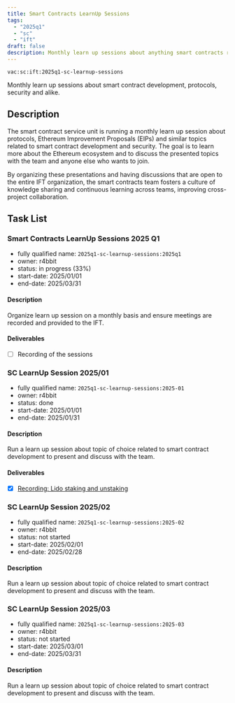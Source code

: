 ```yaml
---
title: Smart Contracts LearnUp Sessions
tags:
  - "2025q1"
  - "sc"
  - "ift"
draft: false
description: Monthly learn up sessions about anything smart contracts related.
---
```


`vac:sc:ift:2025q1-sc-learnup-sessions`

Monthly learn up sessions about smart contract development, protocols, security and alike.

## Description

The smart contract service unit is running a monthly learn up session about protocols, 
Ethereum Improvement Proposals (EIPs) and similar topics related to smart contract development and security.
The goal is to learn more about the Ethereum ecosystem and to discuss the presented topics with the team and anyone else who wants to join.

By organizing these presentations and having discussions that are open to the entire IFT organization,
the smart contracts team fosters a culture of knowledge sharing and continuous learning across teams,
improving cross-project collaboration.

## Task List

### Smart Contracts LearnUp Sessions 2025 Q1

* fully qualified name: `2025q1-sc-learnup-sessions:2025q1`
* owner: r4bbit
* status: in progress (33%)
* start-date: 2025/01/01
* end-date: 2025/03/31

#### Description

Organize learn up session on a monthly basis and ensure meetings are recorded and provided to the IFT.

#### Deliverables

- [ ] Recording of the sessions

### SC LearnUp Session 2025/01

* fully qualified name: `2025q1-sc-learnup-sessions:2025-01`
* owner: r4bbit
* status: done
* start-date: 2025/01/01
* end-date: 2025/01/31

#### Description

Run a learn up session about topic of choice related to smart contract development to present and discuss with the team.

#### Deliverables

- [x] [Recording: Lido staking and unstaking](https://www.notion.so/Lido-Staking-and-Unstaking-17a8f96fb65c805f8ad8e1f27d441240)

### SC LearnUp Session 2025/02

* fully qualified name: `2025q1-sc-learnup-sessions:2025-02`
* owner: r4bbit
* status: not started
* start-date: 2025/02/01
* end-date: 2025/02/28

#### Description

Run a learn up session about topic of choice related to smart contract development to present and discuss with the team.

### SC LearnUp Session 2025/03

* fully qualified name: `2025q1-sc-learnup-sessions:2025-03`
* owner: r4bbit
* status: not started
* start-date: 2025/03/01
* end-date: 2025/03/31

#### Description

Run a learn up session about topic of choice related to smart contract development to present and discuss with the team.
